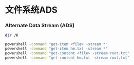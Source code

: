 # 文件系统ADS

### Alternate Data Stream (ADS)



```bash
dir /R

powershell -command "get-item <file> -stream *"
powershell -command "get-item hm.txt -stream *"
powershell -command "get-content <file> -stream root.txt"
powershell -command "get-content hm.txt -stream root.txt"
```
